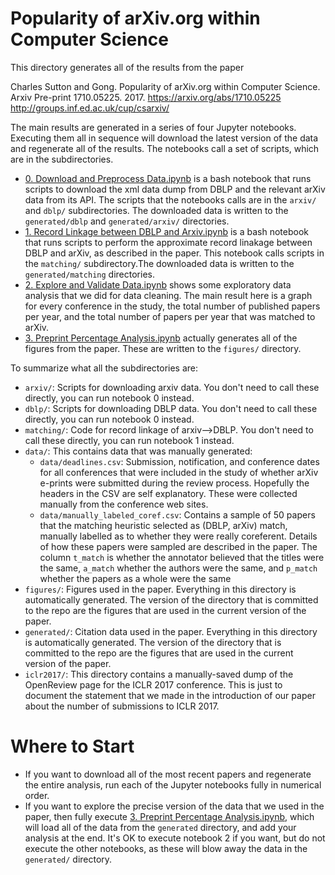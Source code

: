 # Popularity of arXiv.org within Computer Science

This directory generates all of the results from the paper 

  Charles Sutton and Gong. Popularity of arXiv.org within Computer Science.
  Arxiv Pre-print 1710.05225. 2017.
  https://arxiv.org/abs/1710.05225
  http://groups.inf.ed.ac.uk/cup/csarxiv/

The main results are generated in a series of four Jupyter notebooks. Executing them all in sequence will download the latest version of the data
and regenerate all of the results. The notebooks call a set of scripts, which are in the subdirectories.

 * [0. Download and Preprocess Data.ipynb](https://github.com/casutton/cs-arxiv-popularity-code/blob/master/0.%20Download%20and%20Preprocess%20Data.ipynb)
 is a bash notebook that runs scripts to download the xml data dump from DBLP and the relevant arXiv data from its API. The scripts that the notebooks calls
 are in the `arxiv/` and `dblp/` subdirectories. The downloaded data is written to the `generated/dblp` and `generated/arxiv/` directories.
 * [1. Record Linkage between DBLP and Arxiv.ipynb](https://github.com/casutton/cs-arxiv-popularity-code/blob/master/1.%20Record%20Linkage%20between%20DBLP%20and%20Arxiv.ipynb)
 is a bash notebook that runs scripts to perform the approximate record linakage between DBLP and arXiv, as described in the paper. This notebook calls scripts
 in the `matching/` subdirectory.The downloaded data is written to the `generated/matching` directories.
 * [2. Explore and Validate Data.ipynb](https://github.com/casutton/cs-arxiv-popularity-code/blob/master/2.%20Explore%20and%20Validate%20Data.ipynb) shows some exploratory data analysis
 that we did for data cleaning. The main result here is a graph for every conference in the study, the total number of published papers per year,
 and the total number of papers per year that was matched to arXiv.
 * [3. Preprint Percentage Analysis.ipynb](https://github.com/casutton/cs-arxiv-popularity-code/blob/master/3.%20Preprint%20Percentage%20Analysis.ipynb) actually generates all
 of the figures from the paper. These are written to the `figures/` directory.
 
To summarize what all the subdirectories are:

* `arxiv/`: Scripts for downloading arxiv data. You don't need to call these directly, you can run notebook 0 instead.
* `dblp/`: Scripts for downloading DBLP data. You don't need to call these directly, you can run notebook 0 instead.
* `matching/`: Code for record linkage of arxiv-->DBLP. You don't need to call these directly, you can run notebook 1 instead.
* `data/`: This contains data that was manually generated:
   * `data/deadlines.csv`: Submission, notification, and conference dates for all conferences that were included in the study of whether arXiv e-prints were
   submitted during the review process. Hopefully the headers in the CSV are self explanatory. These were collected manually from the conference web sites.
   * `data/manually_labeled_coref.csv`: Contains a sample of 50 papers that the matching heuristic selected as (DBLP, arXiv) match, manually labelled
   as to whether they were really coreferent. Details of how these papers were sampled are described in the paper. The column `t_match` is whether the annotator
   believed that the titles were the same, `a_match` whether the authors were the same, and `p_match` whether the papers as a whole were the same
* `figures/`: Figures used in the paper. Everything in this directory is automatically generated. The version of the directory that is committed
to the repo are the figures that are used in the current version of the paper.
* `generated/`: Citation data used in the paper. Everything in this directory is automatically generated. The version of the directory that is committed
to the repo are the figures that are used in the current version of the paper.
* `iclr2017/`: This directory contains a manually-saved dump of the OpenReview page for the ICLR 2017 conference. This is just to document the statement that we made in the introduction of our paper about the number of submissions to ICLR 2017.

# Where to Start

* If you want to download all of the most recent papers and regenerate the entire analysis, run each of the Jupyter notebooks fully in numerical order.
* If you want to explore the precise version of the data that we used in the paper, then fully execute [3. Preprint Percentage Analysis.ipynb](https://github.com/casutton/cs-arxiv-popularity-code/blob/master/3.%20Preprint%20Percentage%20Analysis.ipynb),
which will load all of the data from the `generated` directory, and add your analysis at the end. It's OK to execute notebook 2 if you want, but do not execute the other notebooks, as these will blow away the data in the `generated/` directory.
